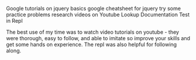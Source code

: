 Google tutorials on jquery basics
google cheatsheet for jquery
try some practice problems 
research videos on Youtube
Lookup Documentation
Test in Repl

The best use of my time was to watch video tutorials on youtube - they were thorough, easy to follow, and able to imitate so improve your skills and get some hands on experience. The repl was also helpful for following along. 